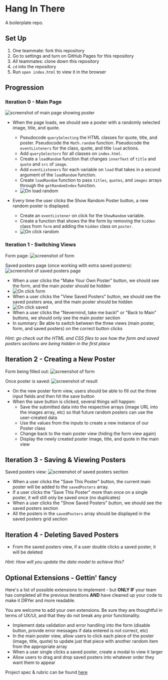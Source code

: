 # Hang In There

A boilerplate repo.

## Set Up

1. One teammate: fork this repository
2. Go to settings and turn on GitHub Pages for this repository
3. All teammates: clone down this repository
4. `cd` into the repository
5. Run `open index.html` to view it in the browser

## Progression

### Iteration 0 - Main Page

![screenshot of main page showing poster](/readme-imgs/homepage.png)

- When the page loads, we should see a poster with a randomly selected image, title, and quote.
  - Pseudocode `querySelecting` the HTML classes for quote, title, and poster. Pseudocode the `Math.random` function. Pseudocode the `eventListeners` for the class, quote, and title `load` actions.
  - Add `querySelectors` for all classes on `index.html`.
  - Create a `loadRandom` function that changes `innerText` of `title` and `quote` and `src` of `image`.
  - Add `eventListeners` for each variable on `load` that takes in a second argument of the `loadRandom` function.
  - Create `loadRandom` function to pass `titles`, `quotes`, and `images` arrays through the `getRandomIndex` function.
  - ![On load random](//media.giphy.com/media/llrPijEOL6KzZY0vqJ/giphy.gif)

- Every time the user clicks the Show Random Poster button, a new random poster is displayed.
  - Create an  `eventListener` on click for the `ShowRandom` variable.
  - Create a function that shows the the form by removing the `hidden` class from `form` and adding the `hidden` class on `poster`.
  - ![On click random](https://giphy.com/gifs/QXPiCJKnGTuTVqSDl6/fullscreen)


### Iteration 1 - Switching Views

Form page:
![screenshot of form](/readme-imgs/form.png)

Saved posters page (once working with extra saved posters):
![screenshot of saved posters page](/readme-imgs/saved.png)

- When a user clicks the "Make Your Own Poster" button, we should see the form, and the main poster should be hidden
- ![On click form](https://giphy.com/gifs/dyXjIjgfMfh2H32XO4/fullscreen)
- When a user clicks the "View Saved Posters" button, we should see the saved posters area, and the main poster should be hidden
- ![On click saved](https://giphy.com/gifs/hr3GBPAXmiTJLg5EzJ/fullscreen)
- When a user clicks the "Nevermind, take me back!" or "Back to Main" buttons, we should only see the main poster section
- In summary: Be able to switch between the three views (main poster, form, and saved posters) on the correct button clicks

_Hint: go check out the HTML and CSS files to see how the form and saved posters sections are being hidden in the first place_

## Iteration 2 - Creating a New Poster

Form being filled out:
![screenshot of form](/readme-imgs/form.png)

Once poster is saved:
![screenshot of result](/readme-imgs/form-result.png)

- On the new poster form view, users should be able to fill out the three input fields and then hit the save button
- When the save button is clicked, several things will happen:
  - Save the submitted data into the respective arrays (image URL into the images array, etc) so that future random posters can use the user-created data
  - Use the values from the inputs to create a new instance of our Poster class
  - Change back to the main poster view (hiding the form view again)
  - Display the newly created poster image, title, and quote in the main view

## Iteration 3 - Saving & Viewing Posters

Saved posters view:
![screenshot of saved posters section](/readme-imgs/saved.png)

- When a user clicks the "Save This Poster" button, the current main poster will be added to the `savedPosters` array.
- If a user clicks the "Save This Poster" more than once on a single poster, it will still only be saved once (no duplicates)
- When a user clicks the "Show Saved Posters" button, we should see the saved posters section
- All the posters in the `savedPosters` array should be displayed in the saved posters grid section

## Iteration 4 - Deleting Saved Posters

- From the saved posters view, if a user double clicks a saved poster, it will be deleted

_Hint: How will you update the data model to achieve this?_

## Optional Extensions - Gettin' fancy

Here's a list of possible extensions to implement - but **ONLY IF** your team has completed all the previous iterations **AND** have cleaned up your code to make it DRYer and more readable.

You are welcome to add your own extensions. Be sure they are thoughtful in terms of UX/UI, and that they do not break any prior functionality.

- Implement data validation and error handling into the form (disable button, provide error messages if data entered is not correct, etc)
- In the main poster view, allow users to click each piece of the poster (image, title, quote) to update just that piece with another random item from the appropriate array
- When a user single clicks a saved poster, create a modal to view it larger
- Allow users to drag and drop saved posters into whatever order they want them to appear


Project spec & rubric can be found [here](https://frontend.turing.io/projects/module-1/hang-in-there.html)

